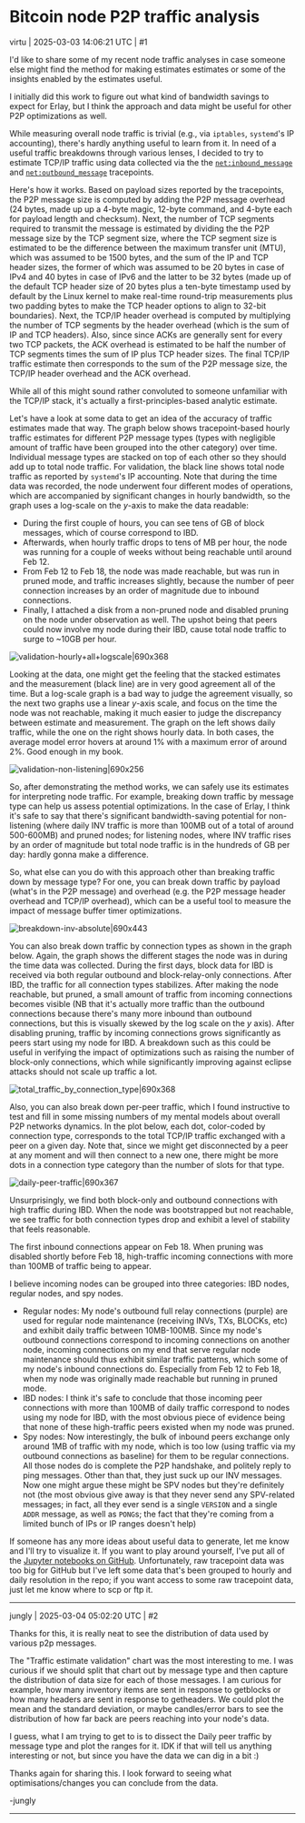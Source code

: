 # Bitcoin node P2P traffic analysis

virtu | 2025-03-03 14:06:21 UTC | #1

I'd like to share some of my recent node traffic analyses in case someone else might find the method for making estimates estimates or some of the insights enabled by the estimates useful.

I initially did this work to figure out what kind of bandwidth savings to expect for Erlay, but I think the approach and data might be useful for other P2P optimizations as well.

While measuring overall node traffic is trivial (e.g., via `iptables`,
`systemd`'s IP accounting), there's hardly anything useful to learn from it. In need of a useful traffic breakdowns through various lenses, I decided to
try to estimate TCP/IP traffic using data collected via the the
[`net:inbound_message`](https://github.com/bitcoin/bitcoin/blob/3c1f72a36700271c7c1293383549c3be29f28edb/doc/tracing.md#tracepoint-netinbound_message)
and [`net:outbound_message`](`https://github.com/bitcoin/bitcoin/blob/3c1f72a36700271c7c1293383549c3be29f28edb/doc/tracing.md#tracepoint-netinbound_message)
tracepoints.

Here's how it works. Based on payload sizes reported by the tracepoints, the P2P
message size is computed by adding the P2P message overhead (24 bytes, made up
up a 4-byte magic, 12-byte command, and 4-byte each for payload length and
checksum). Next, the number of TCP segments required to transmit the message is
estimated by dividing the the P2P message size by the TCP segment size, where
the TCP segment size is estimated to be the difference between the maximum
transfer unit (MTU), which was assumed to be 1500 bytes, and the sum of the IP
and TCP header sizes, the former of which was assumed to be 20 bytes in case of
IPv4 and 40 bytes in case of IPv6 and the latter to be 32 bytes (made up of the
default TCP header size of 20 bytes plus a ten-byte timestamp used by default by
the Linux kernel to make real-time round-trip measurements plus two padding
bytes to make the TCP header options to align to 32-bit boundaries). Next, the
TCP/IP header overhead is computed by multiplying the number of TCP segments by
the header overhead (which is the sum of IP and TCP headers). Also, since since
ACKs are generally sent for every two TCP packets, the ACK overhead is estimated
to be half the number of TCP segments times the sum of IP plus TCP header sizes.
The final TCP/IP traffic estimate then corresponds to the sum of the P2P message
size, the TCP/IP header overhead and the ACK overhead.

While all of this might sound rather convoluted to someone unfamiliar with the TCP/IP stack, it's actually a first-principles-based analytic estimate.

Let's have a look at some data to get an idea of the accuracy of traffic estimates made that way.
The graph below shows tracepoint-based hourly traffic estimates for different P2P message types (types with negligible amount of traffic have been grouped into the other category) over time. Individual message types are stacked on top of each other so they should add up to total node traffic. For validation, the black line shows total node traffic as reported by `systemd`'s IP accounting. Note that during the time data was recorded, the node underwent four different modes of operations, which are accompanied by significant changes in hourly bandwidth, so the graph uses a log-scale on the _y_-axis to make the data readable: 
- During the first couple of hours, you can see tens of GB of block messages, which of course correspond to IBD.
- Afterwards, when hourly traffic drops to tens of MB per hour, the node was running for a couple of weeks without being reachable until around Feb 12.
- From Feb 12 to Feb 18, the node was made reachable, but was run in pruned mode, and traffic increases slightly, because the number of peer connection increases by an order of magnitude due to inbound connections.
- Finally, I attached a disk from a non-pruned node and disabled pruning on the node under observation as well. The upshot being that peers could now involve my node during their IBD, cause total node traffic to surge to ~10GB per hour.

![validation-hourly+all+logscale|690x368](upload://wx6F2fDgn5mtu4O3jWl4MDPds8l.jpeg)

Looking at the data, one might get the feeling that the stacked estimates and
the measurement (black line) are in very good agreement all of the time. But a
log-scale graph is a bad way to judge the agreement visually, so the next two
graphs use a linear _y_-axis scale, and focus on the time the node was not
reachable, making it much easier to judge the discrepancy between estimate
and measurement. The graph on the left shows daily traffic, while the one on the
right shows hourly data. In both cases, the average model error hovers at around
1% with a maximum error of around 2%. Good enough in my book.

![validation-non-listening|690x256](upload://wc2O6RUgErieioDrPLwZFmCy0VL.jpeg)

So, after demonstrating the method works, we can safely use its estimates for interpreting node traffic. For example, breaking down traffic by message type can help us assess potential optimizations. In the case of Erlay, I think it's safe to say that there's significant bandwidth-saving potential for non-listening (where daily INV traffic is more than 100MB out of a total of around 500-600MB) and pruned nodes; for listening nodes, where INV traffic rises by an order of magnitude but total node traffic is in the hundreds of GB per day: hardly gonna make a difference.

So, what else can you do with this approach other than breaking traffic down by message type? For one, you can break down traffic by payload (what's in the P2P message) and overhead (e.g. the P2P message header overhead and TCP/IP overhead), which can be a useful tool to measure the impact of message buffer timer optimizations.

![breakdown-inv-absolute|690x443](upload://yq6AVgnGGfTK9aOckAE0bnovKv9.png)

You can also break down traffic by connection types as shown in the graph below. Again, the graph shows the different stages the node was in during the time data was collected. During the first days, block data for IBD is received via both regular outbound and block-relay-only connections. After IBD, the traffic for all connection types stabilizes. After making the node reachable, but pruned, a small amount of traffic from incoming connections becomes visible (NB that it's actually more traffic than the outbound connections because there's many more inbound than outbound connections, but this is visually skewed by the log scale on the _y_ axis). After disabling pruning, traffic by incoming connections grows significantly as peers start using my node for IBD. A breakdown such as this could be useful in verifying the impact of optimizations such as raising the number of block-only connections, which while significantly improving against eclipse attacks should not scale up traffic a lot.

![total_traffic_by_connection_type|690x368](upload://oFbUYtFropLiJEOrRTnXeQmHeyd.png)

Also, you can also break down per-peer traffic, which I found instructive to test and fill in some missing numbers of my mental models about overall P2P networks dynamics. In the plot below, each dot, color-coded by connection type, corresponds to the total TCP/IP traffic exchanged with a peer on a given day. Note that, since we might get disconnected by a peer at any moment and will then connect to a new one, there might be more dots in a connection type category than the number of slots for that type.

![daily-peer-traffic|690x367](upload://m6nUlRFRYGqxw3LrIGLnkG0fH5g.png)

Unsurprisingly, we find both block-only and outbound connections with high traffic during IBD. When the node was bootstrapped but not reachable, we see traffic for both connection types drop and exhibit a level of stability that feels reasonable.

The first inbound connections appear on Feb 18. When pruning was disabled shortly before Feb 18, high-traffic incoming connections with more than 100MB of traffic being to appear.

I believe incoming nodes can be grouped into three categories: IBD nodes, regular nodes, and spy nodes.
- Regular nodes: My node's outbound full relay connections (purple) are used for regular node maintenance (receiving INVs, TXs, BLOCKs, etc) and exhibit daily traffic between 10MB-100MB. Since my node's outbound connections correspond to incoming connections on another node, incoming connections on my end that serve regular node maintenance should thus exhibit similar traffic patterns, which some of my node's inbound connections do. Especially from Feb 12 to Feb 18, when my node was originally made reachable but running in pruned mode.
- IBD nodes: I think it's safe to conclude that those incoming peer connections with more than 100MB of daily traffic correspond to nodes using my node for IBD, with the most obvious piece of evidence being that none of these high-traffic peers existed when my node was pruned.
- Spy nodes: Now interestingly, the bulk of inbound peers exchange only around 1MB of traffic with my node, which is too low (using traffic via my outbound connections as baseline) for them to be regular connections. All those nodes do is complete the P2P handshake, and politely reply to ping messages. Other than that, they just suck up our INV messages. Now one might argue these might be SPV nodes but they're definitely not (the most obvious give away is that they never send any SPV-related messages; in fact, all they ever send is a single `VERSION` and a single `ADDR` message, as well as `PONG`s; the fact that they're coming from a limited bunch of IPs or IP ranges doesn't help)

If someone has any more ideas about useful data to generate, let me know and I'll try to visualize it. If you want to play around yourself, I've put all of the [Jupyter notebooks on GitHub](https://github.com/virtu/bitcoind-p2p-traffic). Unfortunately, raw tracepoint data was too big for GitHub but I've left some data that's been grouped to hourly and daily resolution in the repo; if you want access to some raw tracepoint data, just let me know where to scp or ftp it.

-------------------------

jungly | 2025-03-04 05:02:20 UTC | #2

Thanks for this, it is really neat to see the distribution of data used by various p2p messages.

The "Traffic estimate validation" chart was the most interesting to me. I was curious if we should split that chart out by message type and then capture the distribution of data size for each of those messages. I am curious for example, how many inventory items are sent in response to getblocks or how many headers are sent in response to getheaders. We could plot the mean and the standard deviation, or maybe candles/error bars to see the distribution of how far back are peers reaching into your node's data.

I guess, what I am trying to get to is to dissect the Daily peer traffic by message type and plot the ranges for it. IDK if that will tell us anything interesting or not, but since you have the data we can dig in a bit :) 

Thanks again for sharing this. I look forward to seeing what optimisations/changes you can conclude from the data.

-jungly

-------------------------

